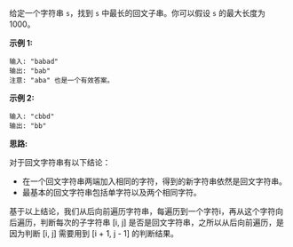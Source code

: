 给定一个字符串 `s`，找到 `s` 中最长的回文子串。你可以假设 `s` 的最大长度为 1000。

**示例 1:**

```
输入: "babad"
输出: "bab"
注意: "aba" 也是一个有效答案。
```

**示例 2:**

```
输入: "cbbd"
输出: "bb"
```

**思路:**

对于回文字符串有以下结论：

- 在一个回文字符串两端加入相同的字符，得到的新字符串依然是回文字符串。
- 最基本的回文字符串包括单字符以及两个相同字符。

基于以上结论，我们从后向前遍历字符串，每遍历到一个字符i，再从这个字符向后遍历，判断每次的子字符串 [i, j] 是否是回文字符串，之所以从后向前遍历，是因为判断 [i, j] 需要用到 [i + 1, j - 1] 的判断结果。
